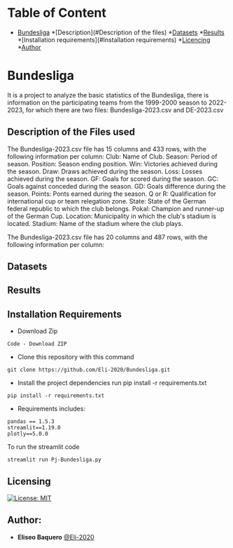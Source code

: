 Table of Content
=====================
*  [Bundesliga](#Bundesliga)
  *[Description](#Description of the files)
  *[Datasets](#Datasets)
  *[Results](#Results)
  *[Installation requirements](#Installation requirements)
  *[Licencing](#Licencing)
  *[Author](#Author)   
# Bundesliga
It is a project to analyze the basic statistics of the Bundesliga, there is information on the participating teams from the 1999-2000 season to 2022-2023, for which there are two files: Bundesliga-2023.csv and DE-2023.csv

## Description of the Files used
The Bundesliga-2023.csv file has 15 columns and 433 rows, with the following information per column:
Club: Name of Club.
Season: Period of season.
Position: Season ending position.
Win: Victories achieved during the season.
Draw: Draws achieved during the season.
Loss: Losses achieved during the season.
GF: Goals for scored during the season.
GC: Goals against conceded during the season.
GD: Goals difference during the season.
Points: Ponts earned during the season.
Q or R: Qualification for international cup or team relegation zone.
State: State of the German federal republic to which the club belongs.
Pokal: Champion and runner-up of the German Cup.
Location: Municipality in which the club's stadium is located.
Stadium: Name of the stadium where the club plays.

The Bundesliga-2023.csv file has 20 columns and 487 rows, with the following information per column:

## Datasets

## Results

## Installation Requirements
- Download Zip
```
Code - Download ZIP
```

- Clone this repository with this command
```
git clone https://github.com/Eli-2020/Bundesliga.git
```
- Install the project dependencies run pip install -r requirements.txt
```
pip install -r requirements.txt
```
- Requirements includes:
```
pandas == 1.5.3
streamlit==1.19.0
plotly==5.0.0
```
To run the streamlit code
```
streamlit run Pj-Bundesliga.py
```
## Licensing
[![License: MIT](https://img.shields.io/badge/License-MIT-yellow.svg)](https://opensource.org/licenses/MIT)

## Author:
* **Eliseo Baquero** [@Eli-2020](https://github.com/Eli-2020)
